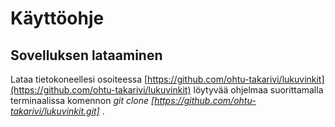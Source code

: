# Käyttöohje  
## Sovelluksen lataaminen 
Lataa tietokoneellesi osoiteessa [https://github.com/ohtu-takarivi/lukuvinkit](https://github.com/ohtu-takarivi/lukuvinkit) löytyvää ohjelmaa suorittamalla terminaalissa komennon _git clone [https://github.com/ohtu-takarivi/lukuvinkit.git]_ .

